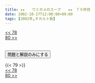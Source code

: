 ```yaml
---
title: ★★　　ウミガメのスープ　　★★　７９杯目
date: 2002-10-27T12:00:00+09:00
tags: [2002年,オカルト板]
---
```

<div class="th_left"><a href="../78"><< 78</a></div>
<div class="th_right"><a href="../80">80 >></a></div>
<br><br>
<script src="../../js/cupsoup.js"></script>
<form>
<input type="button" value="問題と解説のみにする" onClick="toggleCupsoup()">
</form>
{{< 79 >}}
<div class="th_left"><a href="../78"><< 78</a></div>
<div class="th_right"><a href="../80">80 >></a></div>